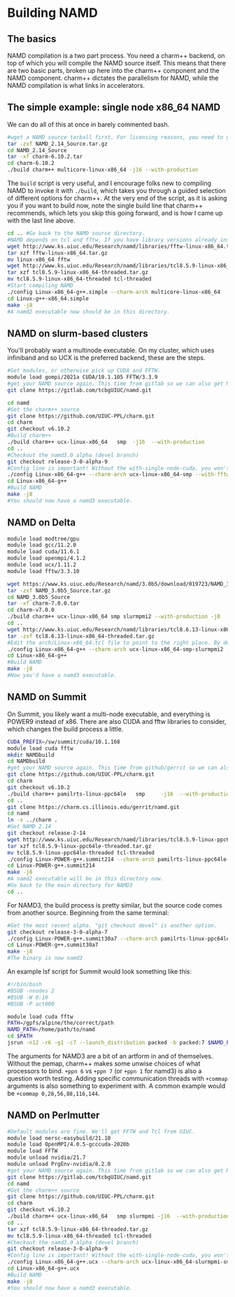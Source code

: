 # Building NAMD

## The basics

NAMD compilation is a two part process. You need a charm++ backend, on top of which you will compile the NAMD source itself. This means that there are two basic parts, broken up here into the charm++ component and the NAMD component. charm++ dictates the parallelism for NAMD, while the NAMD compilation is what links in accelerators.

## The simple example: single node x86_64 NAMD

We can do all of this at once in barely commented bash.
```bash
#wget a NAMD source tarball first. For licensing reasons, you need to get this yourself.
tar -zxf NAMD_2.14_Source.tar.gz
cd NAMD_2.14_Source
tar -xf charm-6.10.2.tar
cd charm-6.10.2
./build charm++ multicore-linux-x86_64 -j16 --with-production
```

The `build` script is very useful, and I encourage folks new to compiling NAMD to invoke it with `./build`, which takes you through a guided selection of different options for charm++. At the very end of the script, as it is asking you if you want to build now, note the single build line that charm++ recommends, which lets you skip this going forward, and is how I came up with the last line above.

```bash
cd .. #Go back to the NAMD source directory.
#NAMD depends on tcl and fftw. If you have library versions already installed, you *can* use them. For a minimum of fuss, you can pull the downloads directly from the NAMD developers.
wget http://www.ks.uiuc.edu/Research/namd/libraries/fftw-linux-x86_64.tar.gz
tar xzf fftw-linux-x86_64.tar.gz
mv linux-x86_64 fftw
wget http://www.ks.uiuc.edu/Research/namd/libraries/tcl8.5.9-linux-x86_64-threaded.tar.gz
tar xzf tcl8.5.9-linux-x86_64-threaded.tar.gz
mv tcl8.5.9-linux-x86_64-threaded tcl-threaded
#Start compiling NAMD
./config Linux-x86_64-g++.simple --charm-arch multicore-linux-x86_64
cd Linux-g++-x86_64.simple
make -j8
#A namd2 executable now should be in this directory.
```

## NAMD on slurm-based clusters

You'll probably want a multinode executable. On my cluster, which uses infiniband and so UCX is the preferred backend, these are the steps.

```bash
#Get modules, or otherwise pick up CUDA and FFTW.
module load gompi/2021a CUDA/10.1.105 FFTW/3.3.9
#get your NAMD source again. This time from gitlab so we can also get NAMD3
git clone https://gitlab.com/tcbgUIUC/namd.git

cd namd
#Get the charm++ source
git clone https://github.com/UIUC-PPL/charm.git
cd charm
git checkout v6.10.2
#Build charm++
./build charm++ ucx-linux-x86_64   smp  -j16  --with-production
cd ..
#Checkout the namd3.0 alpha (devel branch)
git checkout release-3-0-alpha-9
#Config line is important! Without the with-single-node-cuda, you won't have CUDASOAIntegrate
./config Linux-x86_64-g++ --charm-arch ucx-linux-x86_64-smp --with-fftw3 --with-cuda --with-single-node-cuda
cd Linux-x86_64-g++
#Build NAMD
make -j8
#You should now have a namd3 executable.
```

## NAMD on Delta

```bash
module load modtree/gpu
module load gcc/11.2.0
module load cuda/11.6.1
module load openmpi/4.1.2
module load ucx/1.11.2
module load fftw/3.3.10

wget https://www.ks.uiuc.edu/Research/namd/3.0b5/download/019723/NAMD_3.0b5_Source.tar.gz
tar -zxf NAMD_3.0b5_Source.tar.gz 
cd NAMD_3.0b5_Source
tar -xf charm-7.0.0.tar
cd charm-v7.0.0
./build charm++ ucx-linux-x86_64 smp slurmpmi2 --with-production -j8
cd ..
wget http://www.ks.uiuc.edu/Research/namd/libraries/tcl8.6.13-linux-x86_64-threaded.tar.gz .
tar -zxf tcl8.6.13-linux-x86_64-threaded.tar.gz
#Edit the arch/Linux-x86_64.tcl file to point to the right place. By default it points to a non-existent file
./config Linux-x86_64-g++ --charm-arch ucx-linux-x86_64-smp-slurmpmi2 --with-cuda --with-single-node-cuda --with-fftw3
cd Linux-x86_64-g++
#Build NAMD
make -j8
#Now you'd have a namd3 executable.
```

## NAMD on Summit

On Summit, you likely want a multi-node executable, and everything is POWER9 instead of x86. There are also CUDA and fftw libraries to consider, which changes the build process a little.

```bash
CUDA_PREFIX=/sw/summit/cuda/10.1.168
module load cuda fftw
mkdir NAMDbuild
cd NAMDbuild
#get your NAMD source again. This time from github/gerrit so we can also get NAMD3
git clone https://github.com/UIUC-PPL/charm.git
cd charm
git checkout v6.10.2
./build charm++ pamilrts-linux-ppc64le   smp     -j16  --with-production
cd ..
git clone https://charm.cs.illinois.edu/gerrit/namd.git
cd namd
ln -s ../charm .
#Get NAMD 2.14
git checkout release-2-14
wget http://www.ks.uiuc.edu/Research/namd/libraries/tcl8.5.9-linux-ppc64le-threaded.tar.gz
tar xzf tcl8.5.9-linux-ppc64le-threaded.tar.gz
mv tcl8.5.9-linux-ppc64le-threaded tcl-threaded
./config Linux-POWER-g++.summit214 --charm-arch pamilrts-linux-ppc64le-smp --with-fftw3 --with-cuda --cuda-prefix $CUDA_PREFIX
cd Linux-POWER-g++.summit214
make -j8
#A namd2 executable will be in this directory now.
#Go back to the main directory for NAMD3
cd ..
```

For NAMD3, the build process is pretty similar, but the source code comes from another source. Beginning from the same terminal:

```bash
#Get the most recent alpha. "git checkout devel" is another option.
git checkout release-3-0-alpha-7
./config Linux-POWER-g++.summit30a7 --charm-arch pamilrts-linux-ppc64le-smp --with-fftw3 --with-cuda --cuda-prefix $CUDA_PREFIX --with-single-node-cuda
cd Linux-POWER-g++.summit30a7
make -j8
#The binary is now namd3
```

An example lsf script for Summit would look something like this:

```bash
#!/bin/bash
#BSUB -nnodes 2
#BSUB -W 0:10
#BSUB -P act000

module load cuda fftw
PATH=/gpfs/alpine/the/correct/path
NAMD_PATH=/home/path/to/namd
cd $PATH
jsrun -n12 -r6 -g1 -c7 --launch_distribution packed -b packed:7 $NAMD_PATH/namd3 +ignoresharing +ppn 6 +pemap 0-83:4,88-171:4 stmv.namd > stmv.log
```

The arguments for NAMD3 are a bit of an artform in and of themselves. Without the pemap, charm++ makes some unwise choices of what processors to bind. `+ppn 6` vs `+ppn 7` (or `+ppn 1` for namd3) is also a question worth testing. Adding specific communication threads with `+commap` arguments is also something to experiment with. A common example would be `+commap 0,28,56,88,116,144`.


## NAMD on Perlmutter

```bash
#Default modules are fine. We'll get FFTW and Tcl from UIUC.
module load nersc-easybuild/21.10
module load OpenMPI/4.0.5-gcccuda-2020b
module load FFTW
module unload nvidia/21.7
module unload PrgEnv-nvidia/8.2.0
#get your NAMD source again. This time from gitlab so we can also get NAMD3
git clone https://gitlab.com/tcbgUIUC/namd.git
cd namd
#Get the charm++ source
git clone https://github.com/UIUC-PPL/charm.git
cd charm
git checkout v6.10.2
./build charm++ ucx-linux-x86_64   smp slurmpmi -j16  --with-production
cd ..
tar xzf tcl8.5.9-linux-x86_64-threaded.tar.gz
mv tcl8.5.9-linux-x86_64-threaded tcl-threaded
#Checkout the namd3.0 alpha (devel branch)
git checkout release-3-0-alpha-9
#Config line is important! Without the with-single-node-cuda, you won't have CUDASOAIntegrate
./config Linux-x86_64-g++.ucx --charm-arch ucx-linux-x86_64-slurmpmi-smp --with-cuda --with-single-node-cuda --with-fftw3
cd Linux-x86_64-g++.ucx
#Build NAMD
make -j8
#You should now have a namd3 executable.
```
